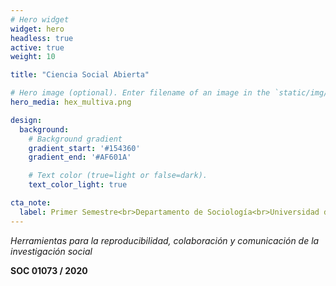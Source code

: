 ```yaml
---
# Hero widget
widget: hero
headless: true
active: true
weight: 10

title: "Ciencia Social Abierta"

# Hero image (optional). Enter filename of an image in the `static/img/` folder.
hero_media: hex_multiva.png

design:
  background:
    # Background gradient
    gradient_start: '#154360'
    gradient_end: '#AF601A'

    # Text color (true=light or false=dark).
    text_color_light: true

cta_note:
  label: Primer Semestre<br>Departamento de Sociología<br>Universidad de Chile
---
```

_Herramientas para la reproducibilidad, colaboración y comunicación de la investigación social_

**SOC 01073 / 2020**
